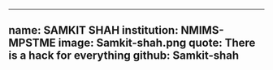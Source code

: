 ---
name: SAMKIT SHAH
institution: NMIMS-MPSTME
image: Samkit-shah.png 
quote: There is a hack for everything 
github: Samkit-shah
------
